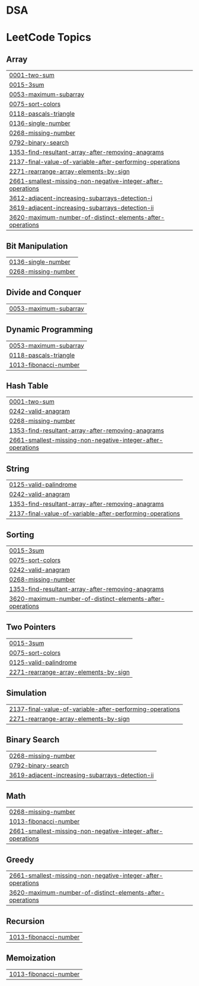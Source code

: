 # DSA
<!---LeetCode Topics Start-->
# LeetCode Topics
## Array
|  |
| ------- |
| [0001-two-sum](https://github.com/marindave04/DSA/tree/master/0001-two-sum) |
| [0015-3sum](https://github.com/marindave04/DSA/tree/master/0015-3sum) |
| [0053-maximum-subarray](https://github.com/marindave04/DSA/tree/master/0053-maximum-subarray) |
| [0075-sort-colors](https://github.com/marindave04/DSA/tree/master/0075-sort-colors) |
| [0118-pascals-triangle](https://github.com/marindave04/DSA/tree/master/0118-pascals-triangle) |
| [0136-single-number](https://github.com/marindave04/DSA/tree/master/0136-single-number) |
| [0268-missing-number](https://github.com/marindave04/DSA/tree/master/0268-missing-number) |
| [0792-binary-search](https://github.com/marindave04/DSA/tree/master/0792-binary-search) |
| [1353-find-resultant-array-after-removing-anagrams](https://github.com/marindave04/DSA/tree/master/1353-find-resultant-array-after-removing-anagrams) |
| [2137-final-value-of-variable-after-performing-operations](https://github.com/marindave04/DSA/tree/master/2137-final-value-of-variable-after-performing-operations) |
| [2271-rearrange-array-elements-by-sign](https://github.com/marindave04/DSA/tree/master/2271-rearrange-array-elements-by-sign) |
| [2661-smallest-missing-non-negative-integer-after-operations](https://github.com/marindave04/DSA/tree/master/2661-smallest-missing-non-negative-integer-after-operations) |
| [3612-adjacent-increasing-subarrays-detection-i](https://github.com/marindave04/DSA/tree/master/3612-adjacent-increasing-subarrays-detection-i) |
| [3619-adjacent-increasing-subarrays-detection-ii](https://github.com/marindave04/DSA/tree/master/3619-adjacent-increasing-subarrays-detection-ii) |
| [3620-maximum-number-of-distinct-elements-after-operations](https://github.com/marindave04/DSA/tree/master/3620-maximum-number-of-distinct-elements-after-operations) |
## Bit Manipulation
|  |
| ------- |
| [0136-single-number](https://github.com/marindave04/DSA/tree/master/0136-single-number) |
| [0268-missing-number](https://github.com/marindave04/DSA/tree/master/0268-missing-number) |
## Divide and Conquer
|  |
| ------- |
| [0053-maximum-subarray](https://github.com/marindave04/DSA/tree/master/0053-maximum-subarray) |
## Dynamic Programming
|  |
| ------- |
| [0053-maximum-subarray](https://github.com/marindave04/DSA/tree/master/0053-maximum-subarray) |
| [0118-pascals-triangle](https://github.com/marindave04/DSA/tree/master/0118-pascals-triangle) |
| [1013-fibonacci-number](https://github.com/marindave04/DSA/tree/master/1013-fibonacci-number) |
## Hash Table
|  |
| ------- |
| [0001-two-sum](https://github.com/marindave04/DSA/tree/master/0001-two-sum) |
| [0242-valid-anagram](https://github.com/marindave04/DSA/tree/master/0242-valid-anagram) |
| [0268-missing-number](https://github.com/marindave04/DSA/tree/master/0268-missing-number) |
| [1353-find-resultant-array-after-removing-anagrams](https://github.com/marindave04/DSA/tree/master/1353-find-resultant-array-after-removing-anagrams) |
| [2661-smallest-missing-non-negative-integer-after-operations](https://github.com/marindave04/DSA/tree/master/2661-smallest-missing-non-negative-integer-after-operations) |
## String
|  |
| ------- |
| [0125-valid-palindrome](https://github.com/marindave04/DSA/tree/master/0125-valid-palindrome) |
| [0242-valid-anagram](https://github.com/marindave04/DSA/tree/master/0242-valid-anagram) |
| [1353-find-resultant-array-after-removing-anagrams](https://github.com/marindave04/DSA/tree/master/1353-find-resultant-array-after-removing-anagrams) |
| [2137-final-value-of-variable-after-performing-operations](https://github.com/marindave04/DSA/tree/master/2137-final-value-of-variable-after-performing-operations) |
## Sorting
|  |
| ------- |
| [0015-3sum](https://github.com/marindave04/DSA/tree/master/0015-3sum) |
| [0075-sort-colors](https://github.com/marindave04/DSA/tree/master/0075-sort-colors) |
| [0242-valid-anagram](https://github.com/marindave04/DSA/tree/master/0242-valid-anagram) |
| [0268-missing-number](https://github.com/marindave04/DSA/tree/master/0268-missing-number) |
| [1353-find-resultant-array-after-removing-anagrams](https://github.com/marindave04/DSA/tree/master/1353-find-resultant-array-after-removing-anagrams) |
| [3620-maximum-number-of-distinct-elements-after-operations](https://github.com/marindave04/DSA/tree/master/3620-maximum-number-of-distinct-elements-after-operations) |
## Two Pointers
|  |
| ------- |
| [0015-3sum](https://github.com/marindave04/DSA/tree/master/0015-3sum) |
| [0075-sort-colors](https://github.com/marindave04/DSA/tree/master/0075-sort-colors) |
| [0125-valid-palindrome](https://github.com/marindave04/DSA/tree/master/0125-valid-palindrome) |
| [2271-rearrange-array-elements-by-sign](https://github.com/marindave04/DSA/tree/master/2271-rearrange-array-elements-by-sign) |
## Simulation
|  |
| ------- |
| [2137-final-value-of-variable-after-performing-operations](https://github.com/marindave04/DSA/tree/master/2137-final-value-of-variable-after-performing-operations) |
| [2271-rearrange-array-elements-by-sign](https://github.com/marindave04/DSA/tree/master/2271-rearrange-array-elements-by-sign) |
## Binary Search
|  |
| ------- |
| [0268-missing-number](https://github.com/marindave04/DSA/tree/master/0268-missing-number) |
| [0792-binary-search](https://github.com/marindave04/DSA/tree/master/0792-binary-search) |
| [3619-adjacent-increasing-subarrays-detection-ii](https://github.com/marindave04/DSA/tree/master/3619-adjacent-increasing-subarrays-detection-ii) |
## Math
|  |
| ------- |
| [0268-missing-number](https://github.com/marindave04/DSA/tree/master/0268-missing-number) |
| [1013-fibonacci-number](https://github.com/marindave04/DSA/tree/master/1013-fibonacci-number) |
| [2661-smallest-missing-non-negative-integer-after-operations](https://github.com/marindave04/DSA/tree/master/2661-smallest-missing-non-negative-integer-after-operations) |
## Greedy
|  |
| ------- |
| [2661-smallest-missing-non-negative-integer-after-operations](https://github.com/marindave04/DSA/tree/master/2661-smallest-missing-non-negative-integer-after-operations) |
| [3620-maximum-number-of-distinct-elements-after-operations](https://github.com/marindave04/DSA/tree/master/3620-maximum-number-of-distinct-elements-after-operations) |
## Recursion
|  |
| ------- |
| [1013-fibonacci-number](https://github.com/marindave04/DSA/tree/master/1013-fibonacci-number) |
## Memoization
|  |
| ------- |
| [1013-fibonacci-number](https://github.com/marindave04/DSA/tree/master/1013-fibonacci-number) |
<!---LeetCode Topics End-->